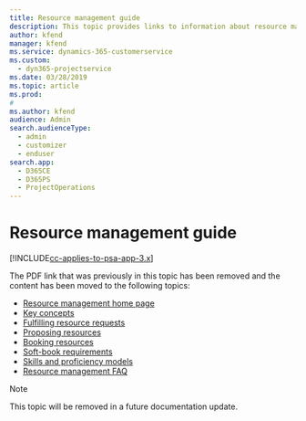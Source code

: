 ```yaml
---
title: Resource management guide
description: This topic provides links to information about resource management in Project Service Automation
author: kfend
manager: kfend
ms.service: dynamics-365-customerservice
ms.custom: 
  - dyn365-projectservice
ms.date: 03/28/2019
ms.topic: article
ms.prod: 
#
ms.author: kfend
audience: Admin
search.audienceType: 
  - admin
  - customizer
  - enduser
search.app: 
  - D365CE
  - D365PS
  - ProjectOperations
---
```

# Resource management guide

[!INCLUDE[cc-applies-to-psa-app-3.x](../../includes/cc-applies-to-psa-app-3x.md)]

The PDF link that was previously in this topic has been removed and the content has been moved to the following topics:

- [Resource management home page](../resource-management-home-page.md)
- [Key concepts](../reports-key-concepts.md)
- [Fulfilling resource requests](../resource-management-fulfill-requests.md)
- [Proposing resources](../resource-management-propose-resources.md)
- [Booking resources](../resource-management-book-resources-scheduleboard.md)
- [Soft-book requirements](../resource-management-softbook-requirements.md)
- [Skills and proficiency models](../resource-management-skills-proficiency.md)
- [Resource management FAQ](../resource-management-faq.md)

> [!NOTE]
> This topic will be removed in a future documentation update. 
